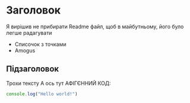 # Заголовок

Я вирішив не прибирати Readme файл, щоб в майбутньому, його було легше радагувати

- Списочок з точками
- Amogus

## Підзаголовок

Трохи тексту
А ось тут АФІГЄННИЙ КОД:
```js
console.log("Hello world!")
```